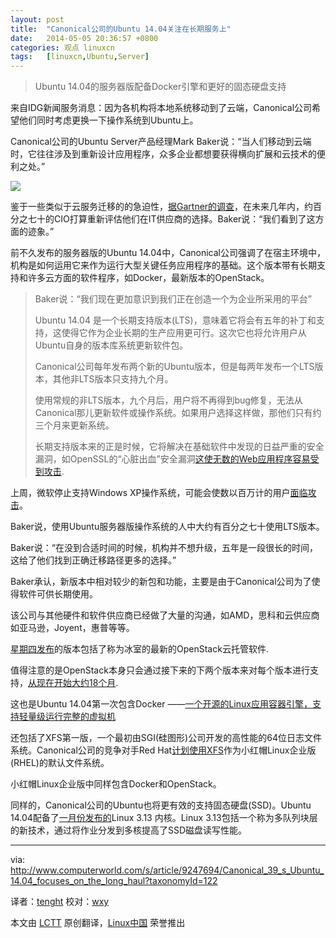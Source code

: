 ```yaml
---
layout: post
title:	"Canonical公司的Ubuntu 14.04关注在长期服务上"
date:	2014-05-05 20:36:57 +0800 
categories:	观点 linuxcn 
tags:	[linuxcn,Ubuntu,Server]
---
```




> 
> Ubuntu 14.04的服务器版配备Docker引擎和更好的固态硬盘支持
> 
> 
> 


来自IDG新闻服务消息：因为各机构将本地系统移动到了云端，Canonical公司希望他们同时考虑更换一下操作系统到Ubuntu上。


Canonical公司的Ubuntu Server产品经理Mark Baker说：“当人们移动到云端时，它往往涉及到重新设计应用程序，众多企业都想要获得横向扩展和云技术的便利之处。”


![](/Asserts/Images//attachment/album/201405/05/203620q3cguzpgtjm3ujy2.jpg)


鉴于一些类似于云服务迁移的的急迫性，[据Gartner的调查](http://www.gartner.com/newsroom/id/2685515)，在未来几年内，约百分之七十的CIO打算重新评估他们在IT供应商的选择。Baker说：“我们看到了这方面的迹象。”


前不久发布的服务器版的Ubuntu 14.04中，Canonical公司强调了在宿主环境中，机构是如何运用它来作为运行大型关键任务应用程序的基础。这个版本带有长期支持和许多云方面的软件程序，如Docker，最新版本的OpenStack。



> 
> Baker说：“我们现在更加意识到我们正在创造一个为企业所采用的平台”
> 
> 
> Ubuntu 14.04 是一个长期支持版本(LTS)，意味着它将会有五年的补丁和支持，这使得它作为企业长期的生产应用更可行。这次它也将允许用户从Ubuntu自身的版本库系统更新软件包。
> 
> 
> Canonical公司每年发布两个新的Ubuntu版本，但是每两年发布一个LTS版本，其他非LTS版本只支持九个月。
> 
> 
> 使用常规的非LTS版本，九个月后，用户将不再得到bug修复，无法从Canonical那儿更新软件或操作系统。如果用户选择这样做，那他们只有约三个月来更新系统。
> 
> 
> 长期支持版本来的正是时候，它将解决在基础软件中发现的日益严重的安全漏洞，如OpenSSL的“心脏出血”安全漏洞[这使无数的Web应用程序容易受到攻击](http://www.computerworld.com/s/article/9247671/Server_makers_rush_their_Heartbleed_patches).
> 
> 
> 


上周，微软停止支持Windows XP操作系统，可能会使数以百万计的用户[面临攻击](http://www.computerworld.com/s/article/9247525/Microsoft_Patch_Tuesday_bids_adieu_to_Windows_XP)。


Baker说，使用Ubuntu服务器版操作系统的人中大约有百分之七十使用LTS版本。


Baker说：“在没到合适时间的时候，机构并不想升级，五年是一段很长的时间，这给了他们找到正确迁移路径更多的选择。”


Baker承认，新版本中相对较少的新包和功能，主要是由于Canonical公司为了使得软件可供长期使用。


该公司与其他硬件和软件供应商已经做了大量的沟通，如AMD，思科和云供应商如亚马逊，Joyent，惠普等等。


[星期四发布](https://wiki.openstack.org/wiki/Icehouse_Release_Schedule)的版本包括了称为冰室的最新的OpenStack云托管软件.


值得注意的是OpenStack本身只会通过接下来的下两个版本来对每个版本进行支持，[从现在开始大约18个月](https://wiki.openstack.org/wiki/Releases).


这也是Ubuntu 14.04第一次包含Docker ——[一个开源的Linux应用容器引擎，支持轻量级运行完整的虚拟机](http://www.infoworld.com/d/virtualization/docker-challenges-virtualization-market-containers-235897)


还包括了XFS第一版，一个最初由SGI(硅图形)公司开发的高性能的64位日志文件系统。Canonical公司的竞争对手Red Hat[计划使用XFS](http://www.infoworld.com/t/linux/red-hat-enterprise-linux-7-beta-now-available-232520)作为小红帽Linux企业版(RHEL)的默认文件系统。


小红帽Linux企业版中同样包含Docker和OpenStack。


同样的，Canonical公司的Ubuntu也将更有效的支持固态硬盘(SSD)。Ubuntu 14.04配备了[一月份发布的](http://kernelnewbies.org/Linux_3.13)Linux 3.13 内核。Linux 3.13包括一个称为多队列块层的新技术，通过将作业分发到多核提高了SSD磁盘读写性能。




---


via: <http://www.computerworld.com/s/article/9247694/Canonical_39_s_Ubuntu_14.04_focuses_on_the_long_haul?taxonomyId=122>


译者：[tenght](https://github.com/tenght) 校对：[wxy](https://github.com/wxy)


本文由 [LCTT](https://github.com/LCTT/TranslateProject) 原创翻译，[Linux中国](http://linux.cn/) 荣誉推出
